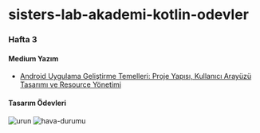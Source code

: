 # sisters-lab-akademi-kotlin-odevler

### Hafta 3 

#### Medium Yazım
- [Android Uygulama Geliştirme Temelleri: Proje Yapısı, Kullanıcı Arayüzü Tasarımı ve Resource Yönetimi](https://medium.com/@yusufmendes123/android-uygulama-geli%C5%9Ftirme-temelleri-proje-yap%C4%B1s%C4%B1-kullan%C4%B1c%C4%B1-aray%C3%BCz%C3%BC-tasar%C4%B1m%C4%B1-ve-resource-14f01734064f)

#### Tasarım Ödevleri

![urun](https://github.com/mendess12/sisters-lab-akademi-kotlin-odevler/assets/76566952/58df3751-a011-42be-8185-5f419ca5a723) ![hava-durumu](https://github.com/mendess12/sisters-lab-akademi-kotlin-odevler/assets/76566952/99ad2441-2e95-49a2-8d26-15c56a826620)
